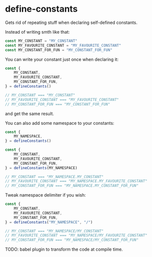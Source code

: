 # define-constants

Gets rid of repeating stuff when declaring self-defined constants.

Instead of writing smth like that:
```javascript
const MY_CONSTANT = "MY_CONSTANT"
const MY_FAVOURITE_CONSTANT = "MY_FAVOURITE_CONSTANT"
const MY_CONSTANT_FOR_FUN = "MY_CONSTANT_FOR_FUN"
```

You can write your constant just once when declaring it:
```javascript
const {
	MY_CONSTANT,
	MY_FAVOURITE_CONSTANT,
	MY_CONSTANT_FOR_FUN,
} = defineConstants()

// MY_CONSTANT === "MY_CONSTANT"
// MY_FAVOURITE_CONSTANT === "MY_FAVOURITE_CONSTANT"
// MY_CONSTANT_FOR_FUN === "MY_CONSTANT_FOR_FUN"
```

and get the same result.

You can also add some namespace to your constants:
```javascript
const {
	MY_NAMESPACE,
} = defineConstants()

const {
	MY_CONSTANT,
	MY_FAVOURITE_CONSTANT,
	MY_CONSTANT_FOR_FUN,
} = defineConstants(MY_NAMESPACE)

// MY_CONSTANT === "MY_NAMESPACE.MY_CONSTANT"
// MY_FAVOURITE_CONSTANT === "MY_NAMESPACE.MY_FAVOURITE_CONSTANT"
// MY_CONSTANT_FOR_FUN === "MY_NAMESPACE.MY_CONSTANT_FOR_FUN"
```

Tweak namespace delimiter if you wish:
```javascript
const {
	MY_CONSTANT,
	MY_FAVOURITE_CONSTANT,
	MY_CONSTANT_FOR_FUN,
} = defineConstants("MY_NAMESPACE", "/")

// MY_CONSTANT === "MY_NAMESPACE/MY_CONSTANT"
// MY_FAVOURITE_CONSTANT === "MY_NAMESPACE/MY_FAVOURITE_CONSTANT"
// MY_CONSTANT_FOR_FUN === "MY_NAMESPACE/MY_CONSTANT_FOR_FUN"
```

TODO: babel plugin to transform the code at compile time.
